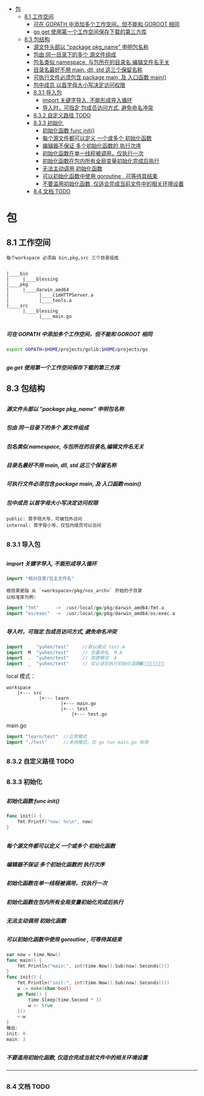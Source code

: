 [](...menustart)

- [包](#5442dfce9bae4548d3851889266c5381)
    - [8.1 工作空间](#de9cc15b3a9e2ba75fda079cc5b28e1f)
        - [可在 GOPATH 中添加多个工作空间，但不能和 GOROOT 相同](#b3e0604118859c109dd897ac7ae854f8)
        - [go get 使用第一个工作空间保存下载的第三方库](#913047a1d520b9ffb6ca7aec854b966c)
    - [8.3 包结构](#0dbeeae9f285bcc430fd68fe456e41b3)
        - [源文件头部以  "package pkg_name" 申明包名称](#0c04edb05053e4d7e495c33b906f4485)
        - [包由 同一目录下的多个 源文件组成](#6938f144bcee557efd011309c199e35e)
        - [包名类似 namespace, 与包所在的目录名,编辑文件名无关](#e17b159af5c5ad59d85168752c6428f1)
        - [目录名最好不用 main, dll, std 这三个保留名称](#e7c8ec2bebe87fc347307b7aed9b0469)
        - [可执行文件必须包含 package main, 及 入口函数 main()](#aa701bd12fb529e83f40eb243c75e782)
        - [包中成员 以首字母大小写决定访问权限](#f02028bd734d65715515416056124dc4)
        - [8.3.1 导入包](#f62e6d06725318423ee08bd8a4ed2e7d)
            - [import 关键字导入, 不能形成导入循环](#7dba5b53facd739c0eab95743310162a)
            - [导入时，可指定 包成员访问方式, 避免命名冲突](#a6b9ea4812ebe5edb3aeaccc19dbc584)
        - [8.3.2 自定义路径 TODO](#bc316ed1f50721e986d3778dbb98900c)
        - [8.3.3 初始化](#bd32478b325dcb90a9aa82078eb68e07)
            - [初始化函数 func init()](#1c67af6fda4f5fc80c00a7020a74914e)
            - [每个源文件都可以定义 一个或多个 初始化函数](#e0e5e502f607443792fa83dc2e4707db)
            - [编辑器不保证 多个初始化函数的 执行次序](#cd1c90ededc5d3a9ca7a76705db7a874)
            - [初始化函数在单一线程被调用，仅执行一次](#d0e07d685ddabb136c2e116a2d88a07c)
            - [初始化函数在包内所有全局变量初始化完成后执行](#8009dbeb820d7018e73bcf1ff0c7afd1)
            - [无法主动调用 初始化函数](#4d5af1b2778d1d186a0bf2663bfe7186)
            - [可以初始化函数中使用 goroutine , 可等待其结束](#e6bb68503f344f18a7066f6431a5b7a7)
            - [不要滥用初始化函数, 仅适合完成当前文件中的相关环境设置](#688c0716b76107dd51aa2613615246b9)
        - [8.4 文档 TODO](#b99256f3c5776118ab291be9233de98d)

[](...menuend)


<h2 id="5442dfce9bae4548d3851889266c5381"></h2>

# 包




<h2 id="de9cc15b3a9e2ba75fda079cc5b28e1f"></h2>

## 8.1 工作空间

    每个workspace 必须由 bin,pkg,src 三个目录组成


    |____bin
    |     |____blessing
    |____pkg
    |     |____darwin_amd64
    |           |____c1mHTTPServer.a
    |           |____tools.a
    |____src
          |____blessing
                |____main.go


<h2 id="b3e0604118859c109dd897ac7ae854f8"></h2>

##### 可在 GOPATH 中添加多个工作空间，但不能和 GOROOT 相同

```bash
export GOPATH=$HOME/projects/golib:$HOME/projects/go
```

<h2 id="913047a1d520b9ffb6ca7aec854b966c"></h2>

##### go get 使用第一个工作空间保存下载的第三方库


<h2 id="0dbeeae9f285bcc430fd68fe456e41b3"></h2>

## 8.3 包结构

<h2 id="0c04edb05053e4d7e495c33b906f4485"></h2>

##### 源文件头部以  "package pkg_name" 申明包名称
<h2 id="6938f144bcee557efd011309c199e35e"></h2>

##### 包由 同一目录下的多个 源文件组成
<h2 id="e17b159af5c5ad59d85168752c6428f1"></h2>

##### 包名类似 namespace, 与包所在的目录名,编辑文件名无关
<h2 id="e7c8ec2bebe87fc347307b7aed9b0469"></h2>

##### 目录名最好不用 main, dll, std 这三个保留名称
<h2 id="aa701bd12fb529e83f40eb243c75e782"></h2>

##### 可执行文件必须包含 package main, 及 入口函数 main()
<h2 id="f02028bd734d65715515416056124dc4"></h2>

##### 包中成员 以首字母大小写决定访问权限

    public: 首字母大写，可被包外访问
    internal: 首字母小写，仅包内成员可以访问

<h2 id="f62e6d06725318423ee08bd8a4ed2e7d"></h2>

### 8.3.1 导入包

<h2 id="7dba5b53facd739c0eab95743310162a"></h2>

##### import 关键字导入, 不能形成导入循环

```go
import "相对目录/包主文件名"
```

    根目录是指 从 `<workspace>/pkg/<os_arch>` 开始的子目录
    以标准库为例:

```go
import "fmt"      ->  /usr/local/go/pkg/darwin_amd64/fmt.a
import "os/exec"  ->  /usr/local/go/pkg/darwin_amd64/os/exec.a
```

<h2 id="a6b9ea4812ebe5edb3aeaccc19dbc584"></h2>

##### 导入时，可指定 包成员访问方式, 避免命名冲突

```go
import     "yuhen/test"     //默认模式 test.A
import  M  "yuhen/test"     // 包重命名  M.A
import  .  "yuhen/test"     // 简便模式  A
import  _  "yuhen/test"     // 仅让该包执行初始化函数�􏱍􏱎􏴄􏳷􏳔􏳃􏰃􏰌
```

local 模式：

    workspace
        |+--- src
                |+--- learn
                        |+--- main.go 
                        |+--- test
                            |+--- test.go


main.go
```go
import "learn/test"  //正常模式
import "./test"      //本地模式，仅 go run main.go 有效
```


<h2 id="bc316ed1f50721e986d3778dbb98900c"></h2>

### 8.3.2 自定义路径 TODO

<h2 id="bd32478b325dcb90a9aa82078eb68e07"></h2>

### 8.3.3 初始化

<h2 id="1c67af6fda4f5fc80c00a7020a74914e"></h2>

##### 初始化函数 func init() 

```go
func init() {
    fmt.Printf("now: %v\n", now)
}
```

<h2 id="e0e5e502f607443792fa83dc2e4707db"></h2>

##### 每个源文件都可以定义 一个或多个 初始化函数
<h2 id="cd1c90ededc5d3a9ca7a76705db7a874"></h2>

##### 编辑器不保证 多个初始化函数的 执行次序
<h2 id="d0e07d685ddabb136c2e116a2d88a07c"></h2>

##### 初始化函数在单一线程被调用，仅执行一次
<h2 id="8009dbeb820d7018e73bcf1ff0c7afd1"></h2>

##### 初始化函数在包内所有全局变量初始化完成后执行
<h2 id="4d5af1b2778d1d186a0bf2663bfe7186"></h2>

##### 无法主动调用 初始化函数
<h2 id="e6bb68503f344f18a7066f6431a5b7a7"></h2>

##### 可以初始化函数中使用 goroutine , 可等待其结束

```go
var now = time.Now()
func main() {
    fmt.Println("main:", int(time.Now().Sub(now).Seconds()))
}
func init() {
    fmt.Println("init:", int(time.Now().Sub(now).Seconds()))
    w := make(chan bool)
    go func() {
        time.Sleep(time.Second * 3)
        w <- true
    }()
    <-w 
}
输出:
init: 0
main: 3
```

<h2 id="688c0716b76107dd51aa2613615246b9"></h2>

##### 不要滥用初始化函数, 仅适合完成当前文件中的相关环境设置

---

<h2 id="b99256f3c5776118ab291be9233de98d"></h2>

### 8.4 文档 TODO

